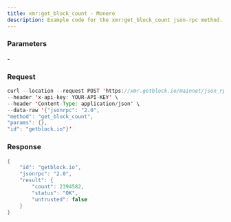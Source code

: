 ```yaml
---
title: xmr:get_block_count - Monero
description: Example code for the xmr:get_block_count json-rpc method. Сomplete guide on how to use xmr:get_block_count json-rpc in GetBlock.io Web3 documentation.
---
```


### Parameters

\-

### Request

``` java
curl --location --request POST 'https://xmr.getblock.io/mainnet/json_rpc' \ 
--header 'x-api-key: YOUR-API-KEY' \ 
--header 'Content-Type: application/json' \ 
--data-raw '{"jsonrpc": "2.0",
"method": "get_block_count",
"params": {},
"id": "getblock.io"}'
```

###  Response

``` java
{
    "id": "getblock.io",
    "jsonrpc": "2.0",
    "result": {
        "count": 2394582,
        "status": "OK",
        "untrusted": false
    }
}
```
